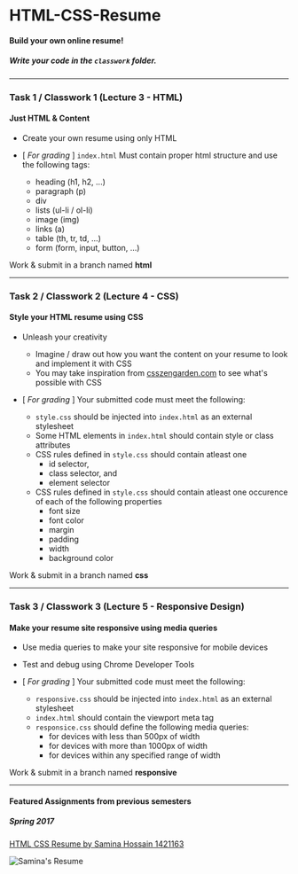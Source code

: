 # HTML-CSS-Resume
#### Build your own online resume!

##### Write your code in the `classwork` folder.
---

### Task 1 / Classwork 1 (Lecture 3 - HTML)
#### Just HTML & Content

* Create your own resume using only HTML

* [ *For grading* ] `index.html` Must contain proper html structure and use the following tags:
  - heading (h1, h2, ...)
  - paragraph (p)
  - div
  - lists (ul-li / ol-li)
  - image (img)
  - links (a)
  - table (th, tr, td, ...)
  - form (form, input, button, ...)

Work & submit in a branch named **html**

---

### Task 2 / Classwork 2 (Lecture 4 - CSS)
#### Style your HTML resume using CSS

* Unleash your creativity
  - Imagine / draw out how you want the content on your resume to look and implement it with CSS
  - You may take inspiration from [csszengarden.com](http://csszengarden.com/) to see what's possible with CSS

* [ *For grading* ] Your submitted code must meet the following:  
  - `style.css` should be injected into `index.html` as an external stylesheet
  - Some HTML elements in `index.html` should contain style or class attributes
  - CSS rules defined in `style.css` should contain atleast one 
    - id selector, 
    - class selector, and 
    - element selector
  - CSS rules defined in `style.css` should contain atleast one occurence of each of the following properties
    - font size
    - font color
    - margin
    - padding
    - width
    - background color

Work & submit in a branch named **css**

---

### Task 3 / Classwork 3 (Lecture 5 - Responsive Design)
#### Make your resume site responsive using media queries

* Use media queries to make your site responsive for mobile devices
* Test and debug using Chrome Developer Tools

* [ *For grading* ] Your submitted code must meet the following: 
  - `responsive.css` should be injected into `index.html` as an external stylesheet
  - `index.html` should contain the viewport meta tag
  - `responsice.css` should define the following media queries:
    - for devices with less than 500px of width
    - for devices with more than 1000px of width
    - for devices within any specified range of width

Work & submit in a branch named **responsive**

---

#### Featured Assignments from previous semesters
##### Spring 2017 
[HTML CSS Resume by Samina Hossain 1421163](https://github.com/samazing94/HTML-CSS-Resume)

![Samina's Resume](/../screenshots/spring17_Samina.gif?raw=true "Samina's Resume") 

